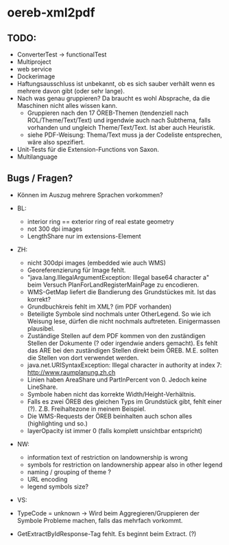 # oereb-xml2pdf

## TODO:
- ConverterTest -> functionalTest
- Multiproject
- web service
- Dockerimage
- Haftungsausschluss ist unbekannt, ob es sich sauber verhält wenn es mehrere davon gibt (oder sehr lange).
- Nach was genau gruppieren? Da braucht es wohl Absprache, da die Maschinen nicht alles wissen kann. 
  - Gruppieren nach den 17 ÖREB-Themen (tendenziell nach ROL/Theme/Text/Text) und irgendwie auch nach Subthema, falls vorhanden und ungleich Theme/Text/Text. Ist aber auch Heuristik.
  - siehe PDF-Weisung: Thema/Text muss ja der Codeliste entsprechen, wäre also spezifiert.
- Unit-Tests für die Extension-Functions von Saxon.
- Multilanguage

## Bugs / Fragen?
- Können im Auszug mehrere Sprachen vorkommen? 


- BL: 
  - interior ring == exterior ring of real estate geometry
  - not 300 dpi images
  - LengthShare nur im extensions-Element
- ZH:
  - nicht 300dpi images (embedded wie auch WMS)
  - Georeferenzierung für Image fehlt.
  - "java.lang.IllegalArgumentException: Illegal base64 character a" beim Versuch PlanForLandRegisterMainPage zu encodieren.
  - WMS-GetMap liefert die Bandierung des Grundstückes mit. Ist das korrekt?
  - Grundbuchkreis fehlt im XML? (im PDF vorhanden)
  - Beteiligte Symbole sind nochmals unter OtherLegend. So wie ich Weisung lese, dürfen die nicht nochmals auftreteten. Einigermassen plausibel.
  - Zuständige Stellen auf dem PDF kommen von den zuständigen Stellen der Dokumente (? oder irgendwie anders gemacht). Es fehlt das ARE bei den zuständigen Stellen direkt beim ÖREB. M.E. sollten die Stellen von dort verwendet werden.
  - java.net.URISyntaxException: Illegal character in authority at index 7: http://www.raumplanung.zh.ch
  - Linien haben AreaShare und PartInPercent von 0. Jedoch keine LineShare.
  - Symbole haben nicht das korrekte Width/Height-Verhältnis.
  - Falls es zwei ÖREB des gleichen Typs im Grundstück gibt, fehlt einer (?). Z.B. Freihaltezone in meinem Beispiel. 
  - Die WMS-Requests der ÖREB beinhalten auch schon alles (highlighting und so.)
  - layerOpacity ist immer 0 (falls komplett unsichtbar entspricht)
- NW:
  - information text of restriction on landownership is wrong
  - symbols for restriction on landownership appear also in other legend
  - naming / grouping of theme ?
  - URL encoding
  - legend symbols size?
- VS:
 - TypeCode = unknown -> Wird beim Aggregieren/Gruppieren der Symbole Probleme machen, falls das mehrfach vorkommt.
 - GetExtractByIdResponse-Tag fehlt. Es beginnt beim Extract. (?)